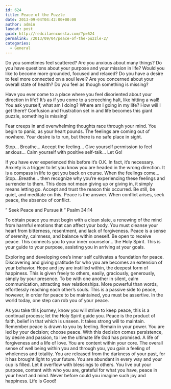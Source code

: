 ```yaml
---
id: 624
title: Peace of the Puzzle
date: 2013-09-04T04:42:00+00:00
author: admin
layout: post
guid: http://redcilaencuesta.com/?p=624
permalink: /2013/09/04/peace-of-the-puzzle-2/
categories:
  - General
---
```

Do you sometimes feel scattered? Are you anxious about many things? Do you have questions about your purpose and your mission in life? Would you like to become more grounded, focused and relaxed? Do you have a desire to feel more connected on a soul level? Are you concerned about your overall state of health? Do you feel as though something is missing?

Have you ever come to a place where you feel disoriented about your direction in life? It’s as if you come to a screeching halt, like hitting a wall! You ask yourself, what am I doing? Where am I going in my life? How will I get there? Confusion and frustration set in and life becomes this giant puzzle, something is missing!

Fear creeps in and overwhelming thoughts race through your mind. You begin to panic, as your heart pounds. The feelings are coming out of nowhere. Your desire is to run, but there is no safe place in sight.

Stop… Breathe… Accept the feeling… Give yourself permission to feel anxious… Calm yourself with positive self-talk… Let Go!

If you have ever experienced this before it’s O.K. In fact, it’s necessary. Anxiety is a trigger to let you know you are headed in the wrong direction. It is a compass in life to get you back on course. When the feelings come…Stop…Breathe… then recognize why you’re experiencing these feelings and surrender to them. This does not mean giving up or giving in, it simply means letting go. Accept and trust the reason this occurred. Be still, be quiet, and meditate on this. Peace is the answer. When conflict arises, seek peace, the absence of conflict.

&#8221; Seek Peace and Pursue it &#8221; Psalm 34:14

To obtain peace you must begin with a clean slate, a renewing of the mind from harmful emotions that can affect your body. You must cleanse your heart from bitterness, resentment, and lack of forgiveness. Peace is a sense of serenity, calmness, and balance within oneself. Be open to receive peace. This connects you to your inner counselor… the Holy Spirit. This is your guide to your purpose, assisting you in arriving at your goals.

Exploring and developing one’s inner self cultivates a foundation for peace. Discovering and giving gratitude for who you are becomes an extension of your behavior. Hope and joy are instilled within, the deepest form of happiness. This is given freely to others, easily, graciously, generously, simply by your presence. To be with one another in silent, calm communication, attracting new relationships. More powerful than words, effortlessly reaching each other’s souls. This is a passive side to peace, however, in order for peace to be maintained, you must be assertive. In the world today, one step can rob you of your peace.

As you take this journey, know you will strive to keep peace, this is a continual process; let the Holy Spirit guide you. Peace is the product of faith, belief in that which is unseen. It takes strong will to maintain. Remember peace is drawn to you by feeling. Remain in your power. You are led by your decision; choose peace. With this decision comes persistence, by desire and passion, to live the ultimate life God has promised. A life of forgiveness and a life of love. You are content within your core. The overall sense of well being within you and through you, you gain a feeling of wholeness and totality. You are released from the darkness of your past, for it has brought light to your future. You are abundant in every way and your cup is filled. Let it overflow with blessings to others. You live out your purpose, content with who you are, grateful for what you have, peace in your heart and mind. Never before could you imagine such joy and happiness. Life is Good!